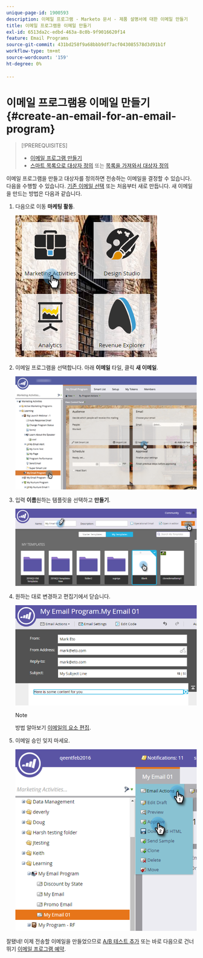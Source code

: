 ```yaml
---
unique-page-id: 1900593
description: 이메일 프로그램 - Marketo 문서 - 제품 설명서에 대한 이메일 만들기
title: 이메일 프로그램용 이메일 만들기
exl-id: 6513da2c-edbd-463a-8c0b-9f9016620f14
feature: Email Programs
source-git-commit: 431bd258f9a68bbb9df7acf043085578d3d91b1f
workflow-type: tm+mt
source-wordcount: '159'
ht-degree: 0%

---
```


# 이메일 프로그램용 이메일 만들기 {#create-an-email-for-an-email-program}

>[!PREREQUISITES]
>
>* [이메일 프로그램 만들기](/help/marketo/product-docs/email-marketing/email-programs/creating-an-email-program/create-an-email-program.md)
>* [스마트 목록으로 대상자 정의](/help/marketo/product-docs/email-marketing/email-programs/managing-people-in-email-programs/define-an-audience-with-a-smart-list.md) 또는 [목록을 가져와서 대상자 정의](/help/marketo/product-docs/email-marketing/email-programs/managing-people-in-email-programs/define-an-audience-by-importing-a-list.md)

이메일 프로그램을 만들고 대상자를 정의하면 전송하는 이메일을 결정할 수 있습니다. 다음을 수행할 수 있습니다. [기존 이메일 선택](/help/marketo/product-docs/email-marketing/email-programs/email-program-actions/choose-an-existing-email.md) 또는 처음부터 새로 만듭니다. 새 이메일을 만드는 방법은 다음과 같습니다.

1. 다음으로 이동 **마케팅 활동**.

   ![](assets/one.png)

1. 이메일 프로그램을 선택합니다. 아래 **이메일** 타일, 클릭 **새 이메일**.

   ![](assets/newemaildashboard.png)

1. 입력 **이름**&#x200B;원하는 템플릿을 선택하고 **만들기**.

   ![](assets/three.png)

1. 원하는 대로 변경하고 편집기에서 닫습니다.

   ![](assets/four.png)

   >[!NOTE]
   >
   >방법 알아보기 [이메일의 요소 편집](/help/marketo/product-docs/email-marketing/general/email-editor-2/edit-elements-in-an-email.md).

1. 이메일 승인 잊지 마세요.

   ![](assets/five.png)

잘됐네! 이제 전송할 이메일을 만들었으므로  [A/B 테스트 추가](/help/marketo/product-docs/email-marketing/email-programs/email-program-actions/email-test-a-b-test/add-an-a-b-test.md) 또는 바로 다음으로 건너뛰기 [이메일 프로그램 예약](/help/marketo/product-docs/email-marketing/email-programs/email-program-actions/schedule-your-email-program.md).
